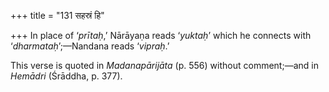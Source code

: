 +++
title = "131 सहस्रं हि"

+++
In place of ‘*prītaḥ*,’ Nārāyaṇa reads ‘*yuktaḥ*’ which he connects with
‘*dharmataḥ*’;—Nandana reads ‘*vipraḥ*.’

This verse is quoted in *Madanapārijāta* (p. 556) without comment;—and
in *Hemādri* (Śrāddha, p. 377).


